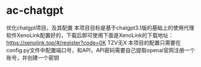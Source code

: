 # ac-chatgpt
优化chatgpt项目，及其配置
本项目目标是基于chatgpt3.1版的基础上的使用代理软件XenoLink配置好的，下载后即可使用下面是XenoLink的下载地址：https://xenolink.top/#/register?code=0K TZV无X
本项目的配置只需要在config.py文件中配置端口号，和API，API密码需要自己提取openai官网注册一个账号，并创建一个密钥
